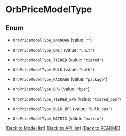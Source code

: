 # OrbPriceModelType

## Enum


* `OrbPriceModelType_UNKNOWN` (value: `""`)

* `OrbPriceModelType_UNIT` (value: `"unit"`)

* `OrbPriceModelType_TIERED` (value: `"tiered"`)

* `OrbPriceModelType_BULK` (value: `"bulk"`)

* `OrbPriceModelType_PACKAGE` (value: `"package"`)

* `OrbPriceModelType_BPS` (value: `"bps"`)

* `OrbPriceModelType_TIERED_BPS` (value: `"tiered_bps"`)

* `OrbPriceModelType_BULK_BPS` (value: `"bulk_bps"`)

* `OrbPriceModelType_MATRIX` (value: `"matrix"`)


[[Back to Model list]](../README.md#documentation-for-models) [[Back to API list]](../README.md#documentation-for-api-endpoints) [[Back to README]](../README.md)


